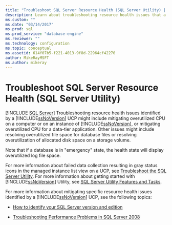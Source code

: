 ```yaml
---
title: "Troubleshoot SQL Server Resource Health (SQL Server Utility) | Microsoft Docs"
description: Learn about troubleshooting resource health issues that a SQL Server UCP identifies, such as overutilized CPU, file space, or allocated disk space.
ms.custom: ""
ms.date: "03/14/2017"
ms.prod: sql
ms.prod_service: "database-engine"
ms.reviewer: ""
ms.technology: configuration
ms.topic: conceptual
ms.assetid: 614f07b5-f221-4013-9f8d-22964cf42270
author: MikeRayMSFT
ms.author: mikeray
---
```

# Troubleshoot SQL Server Resource Health (SQL Server Utility)
 [!INCLUDE [SQL Server](../../includes/applies-to-version/sqlserver.md)]
  Troubleshooting resource health issues identified by a [!INCLUDE[ssNoVersion](../../includes/ssnoversion-md.md)] UCP might include mitigating overutilized CPU on a computer or on an instance of [!INCLUDE[ssNoVersion](../../includes/ssnoversion-md.md)], or mitigating overutilized CPU for a data-tier application. Other issues might include resolving overutilized file space for database files or resolving overutilization of allocated disk space on a storage volume.  
  
 Note that if a database is in "emergency" state, the health state will display overutilized log file space.  
  
 For more information about failed data collection resulting in gray status icons in the managed instance list view on a UCP, see [Troubleshoot the SQL Server Utility](/previous-versions/sql/sql-server-2016/ee210592(v=sql.130)). For more information about getting started with [!INCLUDE[ssNoVersion](../../includes/ssnoversion-md.md)] Utility, see [SQL Server Utility Features and Tasks](../../relational-databases/manage/sql-server-utility-features-and-tasks.md).  
  
 For more information about mitigating specific resource health issues identified by a [!INCLUDE[ssNoVersion](../../includes/ssnoversion-md.md)] UCP, see the following topics:  
  
-   [How to identify your SQL Server version and edition](https://go.microsoft.com/fwlink/?LinkID=178504)  
  
-   [Troubleshooting Performance Problems in SQL Server 2008](/previous-versions/sql/sql-server-2008/dd672789(v=sql.100))  
  

